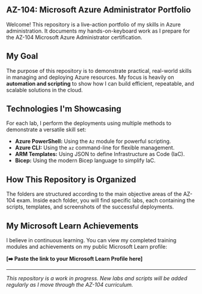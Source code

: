 ## AZ-104: Microsoft Azure Administrator Portfolio

Welcome! This repository is a live-action portfolio of my skills in Azure administration. It documents my hands-on-keyboard work as I prepare for the AZ-104 Microsoft Azure Administrator certification.

## My Goal

The purpose of this repository is to demonstrate practical, real-world skills in managing and deploying Azure resources. My focus is heavily on **automation and scripting** to show how I can build efficient, repeatable, and scalable solutions in the cloud.

## Technologies I'm Showcasing

For each lab, I perform the deployments using multiple methods to demonstrate a versatile skill set:

*   **Azure PowerShell:** Using the `Az` module for powerful scripting.
*   **Azure CLI:** Using the `az` command-line for flexible management.
*   **ARM Templates:** Using JSON to define Infrastructure as Code (IaC).
*   **Bicep:** Using the modern Bicep language to simplify IaC.

## How This Repository is Organized

The folders are structured according to the main objective areas of the AZ-104 exam. Inside each folder, you will find specific labs, each containing the scripts, templates, and screenshots of the successful deployments.

## My Microsoft Learn Achievements

I believe in continuous learning. You can view my completed training modules and achievements on my public Microsoft Learn profile:

**[➡️ Paste the link to your Microsoft Learn Profile here]**

---
*This repository is a work in progress. New labs and scripts will be added regularly as I move through the AZ-104 curriculum.*
